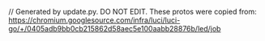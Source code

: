 // Generated by update.py. DO NOT EDIT.
These protos were copied from:
https://chromium.googlesource.com/infra/luci/luci-go/+/0405adb9bb0cb215862d58aec5e100aabb28876b/led/job
